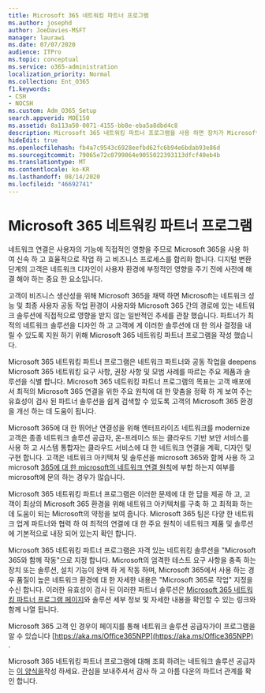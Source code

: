 ```yaml
---
title: Microsoft 365 네트워킹 파트너 프로그램
ms.author: josephd
author: JoeDavies-MSFT
manager: laurawi
ms.date: 07/07/2020
audience: ITPro
ms.topic: conceptual
ms.service: o365-administration
localization_priority: Normal
ms.collection: Ent_O365
f1.keywords:
- CSH
- NOCSH
ms.custom: Adm_O365_Setup
search.appverid: MOE150
ms.assetid: 8a113a50-0071-4155-bb8e-eba5a8dbd4c8
description: Microsoft 365 네트워킹 파트너 프로그램을 사용 하면 장치가 Microsoft 365에서 작동 하는 것으로 인증 됩니다.
hideEdit: true
ms.openlocfilehash: fb4a7c9543c6928eefbd62fc6b94e6bdab93e86d
ms.sourcegitcommit: 79065e72c0799064e9055022393113dfcf40eb4b
ms.translationtype: MT
ms.contentlocale: ko-KR
ms.lasthandoff: 08/14/2020
ms.locfileid: "46692741"
---
```

# <a name="microsoft-365-networking-partner-program"></a>Microsoft 365 네트워킹 파트너 프로그램

네트워크 연결은 사용자의 기능에 직접적인 영향을 주므로 Microsoft 365을 사용 하 여 신속 하 고 효율적으로 작업 하 고 비즈니스 프로세스를 합리화 합니다. 디지털 변환 단계의 고객은 네트워크 디자인이 사용자 환경에 부정적인 영향을 주기 전에 사전에 해결 해야 하는 중요 한 요소입니다.

고객이 비즈니스 생산성을 위해 Microsoft 365을 채택 하면 Microsoft는 네트워크 성능 및 최종 사용자 공동 작업 환경이 사용자와 Microsoft 365 간의 경로에 있는 네트워크 솔루션에 직접적으로 영향을 받지 않는 일반적인 추세를 관찰 했습니다. 파트너가 최적의 네트워크 솔루션을 디자인 하 고 고객에 게 이러한 솔루션에 대 한 의사 결정을 내릴 수 있도록 지원 하기 위해 Microsoft 365 네트워킹 파트너 프로그램을 작성 했습니다.

Microsoft 365 네트워킹 파트너 프로그램은 네트워크 파트너와 공동 작업을 deepens Microsoft 365 네트워킹 요구 사항, 권장 사항 및 모범 사례를 따르는 주요 제품과 솔루션을 식별 합니다. Microsoft 365 네트워킹 파트너 프로그램의 목표는 고객 배포에서 최적의 Microsoft 365 연결을 위한 주요 원칙에 대 한 맞춤을 정확 하 게 보여 주는 유효성이 검사 된 파트너 솔루션을 쉽게 검색할 수 있도록 고객의 Microsoft 365 환경을 개선 하는 데 도움이 됩니다.

Microsoft 365에 대 한 뛰어난 연결성을 위해 엔터프라이즈 네트워크를 modernize 고객은 종종 네트워크 솔루션 공급자, 온-프레미스 또는 클라우드 기반 보안 서비스를 사용 하 고 시스템 통합자는 클라우드 서비스에 대 한 네트워크 연결을 계획, 디자인 및 구현 합니다. 고객은 네트워크 아키텍처 및 솔루션을 microsoft 365와 함께 사용 하 고 microsoft [365에 대 한 microsoft의 네트워크 연결 원칙](https://aka.ms/PNC)에 부합 하는지 여부를 microsoft에 문의 하는 경우가 많습니다.

Microsoft 365 네트워킹 파트너 프로그램은 이러한 문제에 대 한 답을 제공 하 고, 고객이 최상의 Microsoft 365 환경을 위해 네트워크 아키텍처를 구축 하 고 최적화 하는 데 도움이 되는 Microsoft의 약정을 보여 줍니다. Microsoft 365 팀은 다양 한 네트워크 업계 파트너와 협력 하 여 최적의 연결에 대 한 주요 원칙이 네트워크 제품 및 솔루션에 기본적으로 내장 되어 있는지 확인 합니다.

Microsoft 365 네트워킹 파트너 프로그램은 자격 있는 네트워킹 솔루션을 "Microsoft 365와 함께 작동"으로 지정 합니다. Microsoft의 엄격한 테스트 요구 사항을 충족 하는 장치 또는 솔루션, 설치 기능이 완벽 하 게 작동 하며, Microsoft 365에서 사용 하는 경우 품질이 높은 네트워크 환경에 대 한 자세한 내용은 "Microsoft 365로 작업" 지정을 수신 합니다. 이러한 유효성이 검사 된 이러한 파트너 솔루션은 [Microsoft 365 네트워킹 파트너 프로그램 페이지](https://www.microsoft.com/microsoft-365/partners/O365networkingpartners)와 솔루션 세부 정보 및 자세한 내용을 확인할 수 있는 링크와 함께 나열 됩니다.

Microsoft 365 고객 인 경우이 페이지를 통해 네트워크 솔루션 공급자가이 프로그램을 알 수 있습니다 [https://aka.ms/Office365NPP](https://aka.ms/Office365NPP) .

Microsoft 365 네트워킹 파트너 프로그램에 대해 조회 하려는 네트워크 솔루션 공급자는 [이 양식을](https://forms.office.com/Pages/ResponsePage.aspx?id=v4j5cvGGr0GRqy180BHbRyMNEapKtzJHu98R0YXYz1RUN0QxSUVEWTdRVTdIV1RTWjIzOVk0QkE4US4u)작성 하세요. 관심을 보내주셔서 감사 하 고 아름 다운의 파트너 관계를 확인 합니다.
